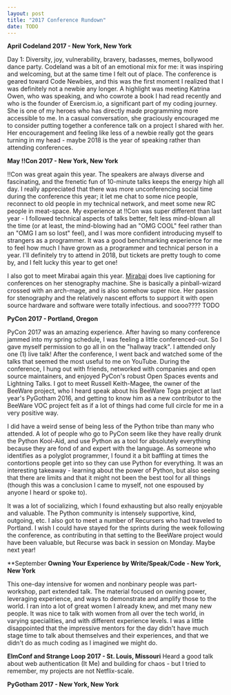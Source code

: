 ```yaml
---
layout: post
title: "2017 Conference Rundown"
date: TODO
---
```


**April
Codeland 2017 - New York, New York**

Day 1: Diversity, joy, vulnerability, bravery, badasses, memes, bollywood dance party.
Codeland was a bit of an emotional mix for me: it was inspiring and welcoming, but at the same time I felt out of place. The conference is geared toward Code Newbies, and this was the first moment I realized that I was definitely not a newbie any longer. A highlight was meeting Katrina Owen, who was speaking, and who cowrote a book I had read recently and who is the founder of Exercism.io, a significant part of my coding journey. She is one of my heroes who has directly made programming more accessible to me. In a casual conversation, she graciously encouraged me to consider putting together a conference talk on a project I shared with her. Her encouragement and feeling like less of a newbie really got the gears turning in my head - maybe 2018 is the year of speaking rather than attending conferences.

**May
!!Con 2017 - New York, New York**

!!Con was great again this year. The speakers are always diverse and fascinating, and the frenetic fun of 10-minute talks keeps the energy high all day. I really appreciated that there was more unconferencing social time during the conference this year; it let me chat to some nice people, reconnect to old people in my technical network, and meet some new RC people in meat-space. My experience at !!Con was super different than last year - I followed technical aspects of talks better, felt less mind-blown all the time (or at least, the mind-blowing had an "OMG COOL" feel rather than an "OMG I am so lost" feel), and I was more confident introducing myself to strangers as a programmer. It was a good benchmarking experience for me to feel how much I have grown as a programmer and technical person in a year. I'll definitely try to attend in 2018, but tickets are pretty tough to come by, and I felt lucky this year to get one!

I also got to meet Mirabai again this year. [Mirabai](twitter,com/stenoknight) does live captioning for conferences on her stenography machine. She is basically a pinball-wizard crossed with an arch-mage, and is also somehow super nice. Her passion for stenography and the relatively nascent efforts to support it with open source hardware and software were totally infectious. and sooo???? TODO

**PyCon 2017 - Portland, Oregon**

PyCon 2017 was an amazing experience. After having so many conference jammed into my spring schedule, I was feeling a little conferenced-out. So I gave myself permission to go all in on the "hallway track". I attended only one (1) live talk! After the conference, I went back and watched some of the talks that seemed the most useful to me on YouTube. During the conference, I hung out with friends, networked with companies and open source maintainers, and enjoyed PyCon's robust Open Spaces events and Lightning Talks. I got to meet Russell Keith-Magee, the owner of the BeeWare project, who I heard speak about his BeeWare Toga project at last year's PyGotham 2016, and getting to know him as a new contributor to the BeeWare VOC project felt as if a lot of things had come full circle for me in a very positive way.

I did have a weird sense of being less of the Python tribe than many who attended. A lot of people who go to PyCon seem like they have really drunk the Python Kool-Aid, and use Python as a tool for absolutely everything because they are fond of and expert with the language. As someone who identifies as a polyglot programmer, I found it a bit baffling at times the contortions people get into so they can use Python for everything. It was an interesting takeaway - learning about the power of Python, but also seeing that there are limits and that it might not been the best tool for all things (though this was a conclusion I came to myself, not one espoused by anyone I heard or spoke to).

It was a lot of socializing, which I found exhausting but also really enjoyable and valuable. The Python community is intensely supportive, kind, outgoing, etc. I also got to meet a number of Recursers who had traveled to Portland. I wish I could have stayed for the sprints during the week following the conference, as contributing in that setting to the BeeWare project would have been valuable, but Recurse was back in session on Monday. Maybe next year!


**September
**Owning Your Experience by Write/Speak/Code - New York, New York**

This one-day intensive for women and nonbinary people was part-workshop, part extended talk. The material focused on owning power, leveraging experience, and ways to demonstrate and amplify those to the world. I ran into a lot of great women I already knew, and met many new people. It was nice to talk with women from all over the tech world, in varying specialities, and with different experience levels. I was a little disappointed that the impressive mentors for the day didn't have much stage time to talk about themselves and their experiences, and that we didn't do as much coding as I imagined we might do.  

**ElmConf and Strange Loop 2017 - St. Louis, Missouri**
Heard a good talk about web authentication (It Me) and building for chaos - but I tried to remember, my projects are not Netflix-scale. 

**PyGotham 2017 - New York, New York**

